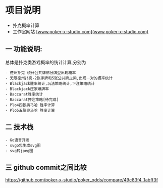 # 项目说明
- 扑克概率计算 
- 工作室网站 [www.poker-x-studio.com](www.poker-x-studio.com)

## 一 功能说明:
  总体是扑克类游戏概率的统计计算,分别为

    - 德州扑克-统计公共牌部分牌型出现概率
    - 无限德州扑克-2张手牌和5张公共牌之间,出现一对的概率统计
    - Blackjack胜率统计,玩法策略统计,下注策略统计
    - Blackjack庄家爆牌率
    - Baccarat胜率统计
    - Baccarat押注策略[待完成]
    - Plo4四张奥马哈 胜率计算
    - Plo5五张奥马哈 胜率计算

## 二 技术栈
    - Go语言开发
    - svgo包生成svg图
    - svg转jpeg图

## 三 github commit之间比较
 https://github.com/poker-x-studio/poker_odds/compare/49c83f4..1abff3f

